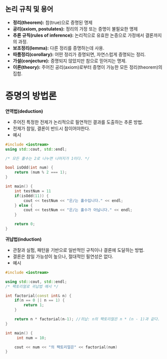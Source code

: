 ## 논리 규칙 및 용어
- **정리(theorem):** 참(true)으로 증명된 명제
- **공리(axiom, postulates):** 정리의 가정 또는 증명이 불필요한 명제 
- **추론 규칙(rules of inference):** 논리적으로 유효한 논증으로 가정에서 결론까지의 과정.
- **보조정리(lemma):** 다른 정리를 증명하는데 사용.
- **따름정리(corollary):** 어떤 정리가 증명되면, 자연스럽게 증명되는 정리.
- **가설(conjecture):**  증명되지 않았지만 참으로 믿어지는 명제.
- **이론(theory):** 주어진 공리(axiom)로부터 증명이 가능한 모든 정리(theorem)의 집합.


# 증명의 방법론


**연역법(deduction)**
 - 주어진 특정한 전제가 논리적으로 필연적인 결과를 도출하는 추론 방법.
- 전제가 참일, 결론이 반드시 참이어야한다.
- 예시


```cpp
#include <iostream>
using std::cout, std::endl;

/* 모든 홀수는 2로 나누면 나머지가 1이다. */

bool isOdd(int num) {
	return (num % 2 === 1);
}

int main() {
	int testNum = 11
	if(isOdd(11)) {
		cout << testNum << "은/는 홀수입니다." << endl;
	} else {
		cout << testNum << "은/는 홀수가 아닙니다." << endl;
	}

	return 0;
}
```

**귀납법(induction)**
- 관찰과 실험, 패턴을 기반으로 일반적인 규칙이나 결론에 도달하는 방법.
- 결론은 참일 가능성이 높으나, 절대적인 필연성은 없다. 
- 예시

```cpp
#include <iostream>

using std::cout, std::endl;
/* 팩토리얼로 귀납법 예시 */

int factorial(const int& n) {
	if(n == 0 || n == 1) {
		return 1;
	}

	return n * factorial(n-1); //귀납: n의 팩토리얼은 n * (n - 1)과 같다.
}

int main() {
	 int num = 10;

	cout << num << "의 팩토리얼은" << factorial(num)
}

```